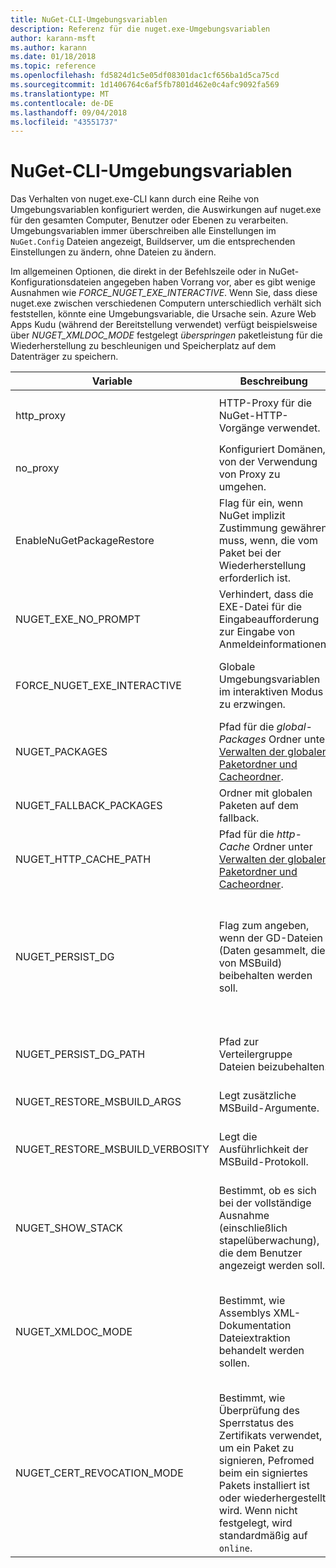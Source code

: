 ```yaml
---
title: NuGet-CLI-Umgebungsvariablen
description: Referenz für die nuget.exe-Umgebungsvariablen
author: karann-msft
ms.author: karann
ms.date: 01/18/2018
ms.topic: reference
ms.openlocfilehash: fd5824d1c5e05df08301dac1cf656ba1d5ca75cd
ms.sourcegitcommit: 1d1406764c6af5fb7801d462e0c4afc9092fa569
ms.translationtype: MT
ms.contentlocale: de-DE
ms.lasthandoff: 09/04/2018
ms.locfileid: "43551737"
---
```

# <a name="nuget-cli-environment-variables"></a>NuGet-CLI-Umgebungsvariablen

Das Verhalten von nuget.exe-CLI kann durch eine Reihe von Umgebungsvariablen konfiguriert werden, die Auswirkungen auf nuget.exe für den gesamten Computer, Benutzer oder Ebenen zu verarbeiten. Umgebungsvariablen immer überschreiben alle Einstellungen im `NuGet.Config` Dateien angezeigt, Buildserver, um die entsprechenden Einstellungen zu ändern, ohne Dateien zu ändern.

Im allgemeinen Optionen, die direkt in der Befehlszeile oder in NuGet-Konfigurationsdateien angegeben haben Vorrang vor, aber es gibt wenige Ausnahmen wie *FORCE_NUGET_EXE_INTERACTIVE*. Wenn Sie, dass diese nuget.exe zwischen verschiedenen Computern unterschiedlich verhält sich feststellen, könnte eine Umgebungsvariable, die Ursache sein. Azure Web Apps Kudu (während der Bereitstellung verwendet) verfügt beispielsweise über *NUGET_XMLDOC_MODE* festgelegt *überspringen* paketleistung für die Wiederherstellung zu beschleunigen und Speicherplatz auf dem Datenträger zu speichern.

| Variable | Beschreibung | Hinweise |
| --- | --- | --- |
| http_proxy | HTTP-Proxy für die NuGet-HTTP-Vorgänge verwendet. | Dies würde angegeben werden, als `http://<username>:<password>@proxy.com`. |
| no_proxy | Konfiguriert Domänen, von der Verwendung von Proxy zu umgehen. | Als Domänen durch Komma (,) getrennt angegeben werden. |
| EnableNuGetPackageRestore | Flag für ein, wenn NuGet implizit Zustimmung gewähren muss, wenn, die vom Paket bei der Wiederherstellung erforderlich ist. | Angegebenen Flags so behandelt, als *"true"* oder *1*, jeder andere Wert behandelt, als Flag nicht festgelegt. |
| NUGET_EXE_NO_PROMPT | Verhindert, dass die EXE-Datei für die Eingabeaufforderung zur Eingabe von Anmeldeinformationen. | Beliebiger Wert außer null oder eine leere Zeichenfolge behandelt wird, als dies Set / "true" gekennzeichnet. |
| FORCE_NUGET_EXE_INTERACTIVE | Globale Umgebungsvariablen im interaktiven Modus zu erzwingen. | Beliebiger Wert außer null oder eine leere Zeichenfolge behandelt wird, als dies Set / "true" gekennzeichnet. |
| NUGET_PACKAGES | Pfad für die *global-Packages* Ordner unter [Verwalten der globalen Paketordner und Cacheordner](../consume-packages/managing-the-global-packages-and-cache-folders.md). | Als absoluter Pfad angegeben. |
| NUGET_FALLBACK_PACKAGES | Ordner mit globalen Paketen auf dem fallback. | Absolute Ordnerpfade, die durch Semikolon (;) getrennt werden. |
| NUGET_HTTP_CACHE_PATH | Pfad für die *http-Cache* Ordner unter [Verwalten der globalen Paketordner und Cacheordner](../consume-packages/managing-the-global-packages-and-cache-folders.md). | Als absoluter Pfad angegeben. |
| NUGET_PERSIST_DG | Flag zum angeben, wenn der GD-Dateien (Daten gesammelt, die von MSBuild) beibehalten werden soll. | Als angegebenen *"true"* oder *"false"* (Standard), ist nicht, NUGET_PERSIST_DG_PATH festgelegt in das temporäre Verzeichnis (NuGetScratch Ordner im aktuellen umgebungsverzeichnis temp) gespeichert werden sollen. |
| NUGET_PERSIST_DG_PATH | Pfad zur Verteilergruppe Dateien beizubehalten. | Als absoluter Pfad angegeben, wird diese Option nur verwendet, wenn *NUGET_PERSIST_DG* wird festgelegt auf "true". |
| NUGET_RESTORE_MSBUILD_ARGS | Legt zusätzliche MSBuild-Argumente. | |
| NUGET_RESTORE_MSBUILD_VERBOSITY | Legt die Ausführlichkeit der MSBuild-Protokoll. | Der Standardwert ist *quiet* ("/ V: Q"). Mögliche Werte *Q [Uiet]*, *m [Inimal]*, *n [Ormal]*, *d [Etailed]*, und *Diag [Nostic]*. |
| NUGET_SHOW_STACK | Bestimmt, ob es sich bei der vollständige Ausnahme (einschließlich stapelüberwachung), die dem Benutzer angezeigt werden soll. | Als angegebenen *"true"* oder *"false"* (Standard). |
| NUGET_XMLDOC_MODE | Bestimmt, wie Assemblys XML-Dokumentation Dateiextraktion behandelt werden sollen. | Unterstützte Modi *überspringen* (keine XML-Dokumentationsdateien extrahieren), *komprimieren* (Speichern von XML-Doc-Dateien als Zip-Archiv) oder *keine* (Standard, XML Doc-Dateien als reguläre behandeln -Dateien). |
| NUGET_CERT_REVOCATION_MODE | Bestimmt, wie Überprüfung des Sperrstatus des Zertifikats verwendet, um ein Paket zu signieren, Pefromed beim ein signiertes Pakets installiert ist oder wiederhergestellt wird. Wenn nicht festgelegt, wird standardmäßig auf `online`.| Mögliche Werte *online* (Standard), *offline*.  Im Zusammenhang mit [NU3028](../reference/errors-and-warnings/NU3028.md) |
